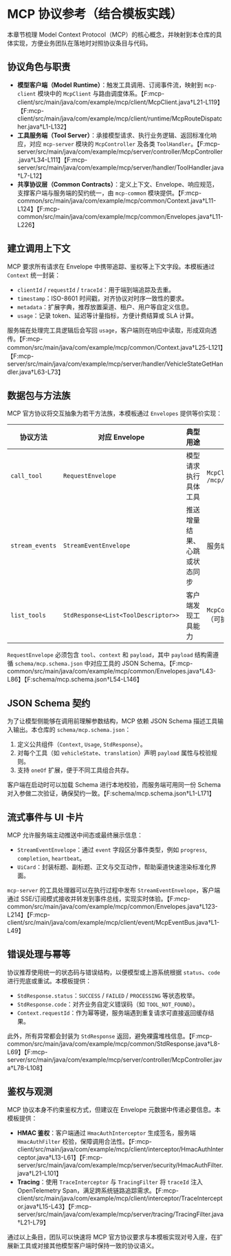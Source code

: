 # MCP 协议参考（结合模板实践）

本章节梳理 Model Context Protocol（MCP）的核心概念，并映射到本仓库的具体实现，方便业务团队在落地时对照协议条目与代码。

## 协议角色与职责
- **模型客户端（Model Runtime）**：触发工具调用、订阅事件流，映射到 `mcp-client` 模块中的 `McpClient` 与路由调度体系。【F:mcp-client/src/main/java/com/example/mcp/client/McpClient.java†L21-L119】【F:mcp-client/src/main/java/com/example/mcp/client/runtime/McpRouteDispatcher.java†L1-L132】
- **工具服务端（Tool Server）**：承接模型请求、执行业务逻辑、返回标准化响应，对应 `mcp-server` 模块的 `McpController` 及各类 `ToolHandler`。【F:mcp-server/src/main/java/com/example/mcp/server/controller/McpController.java†L34-L111】【F:mcp-server/src/main/java/com/example/mcp/server/handler/ToolHandler.java†L7-L12】
- **共享协议层（Common Contracts）**：定义上下文、Envelope、响应规范，支撑客户端与服务端的契约统一，由 `mcp-common` 模块提供。【F:mcp-common/src/main/java/com/example/mcp/common/Context.java†L11-L124】【F:mcp-common/src/main/java/com/example/mcp/common/Envelopes.java†L11-L226】

## 建立调用上下文
MCP 要求所有请求在 Envelope 中携带追踪、鉴权等上下文字段。本模板通过 `Context` 统一封装：

- `clientId` / `requestId` / `traceId`：用于端到端追踪及去重。
- `timestamp`：ISO-8601 时间戳，对齐协议对时序一致性的要求。
- `metadata`：扩展字典，推荐放置渠道、租户、用户等自定义信息。
- `usage`：记录 token、延迟等计量指标，方便计费结算或 SLA 计算。

服务端在处理完工具逻辑后会写回 `usage`，客户端则在响应中读取，形成双向透传。【F:mcp-common/src/main/java/com/example/mcp/common/Context.java†L25-L121】【F:mcp-server/src/main/java/com/example/mcp/server/handler/VehicleStateGetHandler.java†L63-L73】

## 数据包与方法族
MCP 官方协议将交互抽象为若干方法族，本模板通过 `Envelopes` 提供等价实现：

| 协议方法 | 对应 Envelope | 典型用途 | 模板入口 |
| --- | --- | --- | --- |
| `call_tool` | `RequestEnvelope` | 模型请求执行具体工具 | `McpClient.invoke` ➜ `/mcp/invoke` | 
| `stream_events` | `StreamEventEnvelope` | 推送增量结果、心跳或状态同步 | 服务端 SSE `/mcp/stream` |
| `list_tools` | `StdResponse<List<ToolDescriptor>>` | 客户端发现工具能力 | `McpController.listTools`（可扩展） |

`RequestEnvelope` 必须包含 `tool`、`context` 和 `payload`，其中 `payload` 结构需遵循 `schema/mcp.schema.json` 中对应工具的 JSON Schema。【F:mcp-common/src/main/java/com/example/mcp/common/Envelopes.java†L43-L86】【F:schema/mcp.schema.json†L54-L146】

## JSON Schema 契约
为了让模型侧能够在调用前理解参数结构，MCP 依赖 JSON Schema 描述工具输入输出。本仓库的 `schema/mcp.schema.json`：

1. 定义公共组件（`Context`, `Usage`, `StdResponse`）。
2. 对每个工具（如 `vehicleState`、`translation`）声明 `payload` 属性与校验规则。
3. 支持 `oneOf` 扩展，便于不同工具组合共存。

客户端在启动时可以加载 Schema 进行本地校验，而服务端可用同一份 Schema 对入参做二次验证，确保契约一致。【F:schema/mcp.schema.json†L1-L171】

## 流式事件与 UI 卡片
MCP 允许服务端主动推送中间态或最终展示信息：

- `StreamEventEnvelope`：通过 `event` 字段区分事件类型，例如 `progress`, `completion`, `heartbeat`。
- `UiCard`：封装标题、副标题、正文与交互动作，帮助渠道快速渲染标准化界面。

`mcp-server` 的工具处理器可以在执行过程中发布 `StreamEventEnvelope`，客户端通过 SSE/订阅模式接收并转发到事件总线，实现实时体验。【F:mcp-common/src/main/java/com/example/mcp/common/Envelopes.java†L123-L214】【F:mcp-client/src/main/java/com/example/mcp/client/event/McpEventBus.java†L1-L49】

## 错误处理与幂等
协议推荐使用统一的状态码与错误结构，以便模型或上游系统根据 `status`、`code` 进行兜底或重试。本模板提供：

- `StdResponse.status`：`SUCCESS` / `FAILED` / `PROCESSING` 等状态枚举。
- `StdResponse.code`：对齐业务自定义错误码（如 `TOOL_NOT_FOUND`）。
- `Context.requestId`：作为幂等键，服务端遇到重复请求可直接返回缓存结果。

此外，所有异常都会封装为 `StdResponse` 返回，避免裸露堆栈信息。【F:mcp-common/src/main/java/com/example/mcp/common/StdResponse.java†L8-L69】【F:mcp-server/src/main/java/com/example/mcp/server/controller/McpController.java†L78-L108】

## 鉴权与观测
MCP 协议本身不约束鉴权方式，但建议在 Envelope 元数据中传递必要信息。本模板提供：

- **HMAC 鉴权**：客户端通过 `HmacAuthInterceptor` 生成签名，服务端 `HmacAuthFilter` 校验，保障调用合法性。【F:mcp-client/src/main/java/com/example/mcp/client/interceptor/HmacAuthInterceptor.java†L13-L61】【F:mcp-server/src/main/java/com/example/mcp/server/security/HmacAuthFilter.java†L21-L101】
- **Tracing**：使用 `TraceInterceptor` 与 `TracingFilter` 将 `traceId` 注入 OpenTelemetry Span，满足跨系统链路追踪需求。【F:mcp-client/src/main/java/com/example/mcp/client/interceptor/TraceInterceptor.java†L15-L43】【F:mcp-server/src/main/java/com/example/mcp/server/tracing/TracingFilter.java†L21-L79】

通过以上条目，团队可以快速将 MCP 官方协议要求与本模板实现对号入座，在扩展新工具或对接其他模型客户端时保持一致的协议语义。
